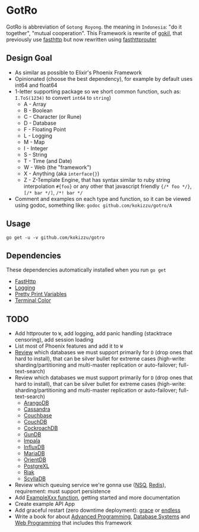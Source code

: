 # GotRo

GotRo is abbreviation of `Gotong Royong`. the meaning in `Indonesia`: "do it together", "mutual cooperation". 
This Framework is rewrite of [gokil](gitlab.com/kokizzu/gokil), that previously use [fasthttp](//github.com/julienschmidt/httprouter) but now rewritten using [fasthttprouter](github.com/buaazp/fasthttprouter)

## Design Goal
- As similar as possible to Elixir's Phoenix Framework
- Opinionated (choose the best dependency), for example by default uses int64 and float64
- 1-letter supporting package so we short common function, such as: `I.ToS(1234)` to convert `int64` to `string`)
  - A - Array
  - B - Boolean
  - C - Character (or Rune)
  - D - Database
  - F - Floating Point
  - L - Logging
  - M - Map
  - I - Integer
  - S - String
  - T - Time (and Date)
  - W - Web (the "framework")
  - X - Anything (aka `interface{}`)
  - Z - Z-Template Engine, that has syntax similar to ruby string interpolation `#{foo}` or any other that javascript friendly `{/* foo */}`, `[/* bar */]`, `/*! bar */`
- Comment and examples on each type and function, so it can be viewed using godoc, something like: `godoc github.com/kokizzu/gotro/A`

## Usage

`go get -u -v github.com/kokizzu/gotro`

## Dependencies

These dependencies automatically installed when you run `go get`

- [FastHttp](//github.com/valyala/fasthttp)
- [Logging](//github.com/op/go-logging)
- [Pretty Print Variables](//github.com/kr/pretty)
- [Terminal Color](//github.com/fatih/color)

## TODO

- Add httprouter to `W`, add logging, add panic handling (stacktrace censoring), add session loading
- List most of Phoenix features and add it to `W`
- [Review](//goo.gl/tBkfse) which databases we must support primarily for `D` (drop ones that hard to install), that can be silver bullet for extreme cases (high-write: sharding/partitioning and multi-master replication or auto-failover; full-text-search) 
- Review which databases we must support primarily for `D` (drop ones that hard to install), that can be silver bullet for extreme cases (high-write: sharding/partitioning and multi-master replication or auto-failover; full-text-search) 
  - [ArangoDB](//www.arangodb.com/)
  - [Cassandra](//cassandra.apache.org)
  - [Couchbase](//couchbase.com)
  - [CouchDB](//couchdb.apache.org/)
  - [CockroachDB](//www.cockroachlabs.com/)
  - [GunDB](//gundb.github.io)
  - [Impala](//impala.apache.org/)
  - [InfluxDB](//docs.influxdata.com/influxdb)
  - [MariaDB](//mariadb.org)
  - [OrientDB](//orientdb.com)
  - [PostgreXL](//www.postgres-xl.org/)
  - [Riak](//docs.basho.com/riak)
  - [ScyllaDB](//www.scylladb.com)
- Review which queuing service we're gonna use ([NSQ](//nsq.io), [Redis](//redis.io)), requirement: must support persistence
- Add [ExampleXxx function](//blog.golang.org/examples), getting started and more documentation 
- Create example API App
- Add graceful restart (zero downtime deployment): [grace](//github.com/facebookgo/grace) or [endless](//github.com/fvbock/endless)
- Write a book for about [Advanced Programming](//goo.gl/X4BIlM), [Database Systems](//goo.gl/uR8iVB) and [Web Programming](//goo.gl/Bl3fPE) that includes this framework